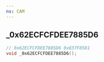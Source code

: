 ```yaml
---
ns: CAM
---
```

## _0x62ECFCFDEE7885D6

```c
// 0x62ECFCFDEE7885D6 0x837F8581
void _0x62ECFCFDEE7885D6();
```


